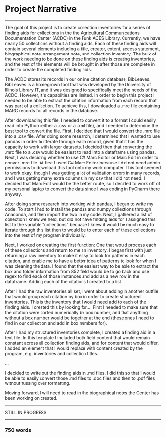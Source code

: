 # Project Narrative 
----------------------------------

The goal of this project is to create collection inventories for a series of finding aids for collections in the the Agricultural Communications Documentation Center (ACDC) in the Funk ACES Library.  Currently, we have nearly 50 collections without a finding aids.  Each of these finding aids will contain several elements including a title, creator, extent, access statement, biographical note, arrangement note, and collection inventory.  The bulk of the work needing to be done on these finding aids is creating inventories, and the rest of the elements will be brought in after those are complete in order to create the completed finding aids.  

The ACDC stores its records in our online citation database, BibLeaves.  BibLeaves is a homegrown tool that was developed by the University of Illinois Library IT, and it was designed to specifically meet the needs of the ACDC.  However, it's capabiities are limited.  In order to begin this project I needed to be able to extract the citation information from each record that was part of a collection.  To achieve this, I downloaded a .mrc file containing MARC records for all records in the database.  

After downloading this file, I needed to convert it to a format I could easily read into Python (either a .csv or a .xml file), and I needed to determine the best tool to convert the file.  First, I decided that I would convert the .mrc file into a .csv file.  After doing some research, I determined that I wanted to use pandas in order to itterate through each record, given that it has the capacity to work with larger datasets.  I decided then that converting the .mrc file to a .csv would be easiest to read into a dataframe using pandas.  Next, I was deciding whether to use C# Marc Editor or Marc Edit in order to conver .mrc file.  At first I used C# Marc Editor because I did not need admin permissions to download this tool onto my work computer.  This tool seemed to work okay, though I was getting a lot of validation errors in many records, and I was getting many extra columns in my csv that I did not need.  I decided that Marc Edit would be the better route, so I decided to work off of my personal laptop to convert the data since I was coding in PyCharm there anyway. 

After doing some research into working with pandas, I began to write my code.  To start I had to install the pandas and numpy collections through Anaconda, and then import the two in my code.  Next, I gathered a list of collection I knew we held, but did not have finding aids for.  I assigned this list to the variable "collections" becuase I knew it would be much easy to iterate through this list then to would be to enter each of these collections into the rest of my program individually.  

Next, I worked on creating the first function: One that would process each of these collections and return to me an inventory.  I began first with just returning a raw inventory to make it easy to look for patterns in each citation, and enable me to have a better idea of patterns to look for when I was cleaning the data.  I found that the easiest way to be able to extract the box and folder information from 852 field would be to go back and use regex to find each of those instances and add as a new row in the dataframe.  Adding each of the citations I created to a list 

After I had the raw inventories all set, I went about adding in another outfile that would group each citation by box in order to create structured inventories.  This is the inventory that I would need add to each of the finding aids.  I created this by looking for.... First I needed to make sure that the citation were sorted numerically by box number, and that anything without a box number would be together at the end (these ones I need to find in our collection and add in box numbers for). 

After I had my structured inventories complete, I created a finding aid in a text file.  In this template I included both field content that would remain constant across all collection finding aids, and for content that would differ, I added an element that I would replace with content created by the program, e.g. inventories and collection titles. 





...


I decided to write out the finding aids in .md files.  I did this so that I would be able to easily convert those .md files to .doc files and then to .pdf files without fussing over formatting.  

Moving forward, I will need to read in the biographical notes the Center has been working on created.  



-------------------

STILL IN PROGRESS 

-------------------

### 750 words
